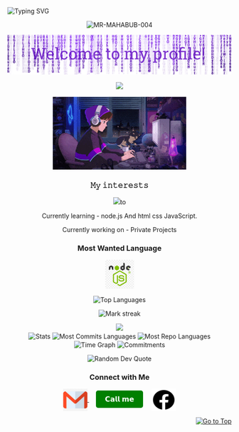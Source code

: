 <p href="https://git.io/typing-svg"><img src="https://readme-typing-svg.herokuapp.com?font=New+Amsterdam&size=30&letterSpacing=Normal&duration=4500&pause=1000&color=5FD338E9&background=080D36EB&center=true&vCenter=true&width=453&height=100&lines=Its+a+demo" alt="Typing SVG" /></a>






<p align="center"> <img src="https://komarev.com/ghpvc/?username=mahabub-ahman-006&label=PROFILE%20VIEWERS&color=0e75b6&style=flat" alt="MR-MAHABUB-004" /> </p>

<p align="center">
  <img src="MAHABUB/header.png"/>
</p>
<p align="center">
   <img src="https://readme-typing-svg.demolab.com?font=Roboto+Slab&color=%237E3ACE&size=35&center=true&vCenter=true&width=450&duration=1500&pause=1000&lines=𝗛𝗘𝗟𝗟𝗢+𝗪𝗢𝗥𝗟𝗗;𝗜'𝗠;𝗠𝗔𝗛𝗔𝗕𝗨𝗕+𝗥𝗔𝗛𝗠𝗔𝗡" width="auto" height="35"/>
</p>
<p align="center">
  <img alt="Coding GIF" width="300" height="auto" src="MAHABUB/coding.gif"/>
</p>

<h3 align="center">𝙼𝚢 𝚒𝚗𝚝𝚎𝚛𝚎𝚜𝚝𝚜</h3>
<p align="center">
   <img src="https://readme-typing-svg.demolab.com?font=Roboto+Slab&color=%237E3ACE&size=35&center=true&vCenter=true&width=450&duration=1500&pause=1000&lines=𝙒𝘼𝙏𝘾𝙃𝙄𝙉𝙂+𝘼𝙉𝙄𝙈𝙀+𝙎𝙀𝙍𝙄𝙀𝙄'𝙎;𝙂𝙄𝙍𝙇𝙎;𝙇𝘼𝙍𝙉𝙄𝙉𝙂+𝘾𝙊𝘿𝙄𝙉𝙂;𝙏𝙝𝙖𝙩𝙨+𝙖𝙡𝙡" width="auto" height="35"/>to
</p>
<p align="center">Currently learning - node.js And html css JavaScript.</p>
<p align="center">Currently working on - Private Projects</p>

<h3 align="center">Most Wanted Language</h3>
<p align="center">
  <a href="https://github.com/MR-MAHABUB-004/sim-Api.git" target="_blank">
    <img align="center" src="MAHABUB/node.js.png" alt="Python" height="65" width="65" />
  </a>
</p>

<p align="center">
  <img align="center" src="https://github-readme-stats.vercel.app/api/top-langs?username=MR-MAHABUB-004&hide_border=true&no-bg=true&no-frame=true&layout=compact&theme=transparent&hide=html,css,jupyter%20notebook,pug,jinja" alt="Top Languages"/>
</p>

<p align="center">
  <img alt="Mark streak" src="https://github-readme-streak-stats.herokuapp.com/?user=MR-MAHABUB-004&hide_border=true&theme=transparent" /> 
</p>

<!--Trophy-->
<div align=center>
  <img src="https://github-profile-trophy.vercel.app/?username=MR-MAHABUB-004&no-bg=true&no-frame=true&row=2&column=3"/>
</div>

<div align="center">
  <img align="center" src="http://github-profile-summary-cards.vercel.app/api/cards/stats?username=MR-MAHABUB-004&theme=transparent" height="180em" alt="Stats"/>
  <img align="center" src="http://github-profile-summary-cards.vercel.app/api/cards/most-commit-language?username=MR-MAHABUB-004&theme=transparent&exclude=html,CSS,Jupyter%20Notebook" height="180em" alt="Most Commits Languages"/>
  <img align="center" src="http://github-profile-summary-cards.vercel.app/api/cards/repos-per-language?username=MR-MAHABUB-004&theme=transparent&exclude=html,CSS,Jupyter%20Notebook" height="180em" alt="Most Repo Languages"/>
  <img align="center" src="http://github-profile-summary-cards.vercel.app/api/cards/productive-time?username=MR-MAHABUB-004&theme=transparent&utcOffset=5.30" height="180em" alt="Time Graph"/>
  <img align="center" src="http://github-profile-summary-cards.vercel.app/api/cards/profile-details?username=MR-MAHABUB-004&theme=transparent" height="180em" alt="Commitments"/>
</div>

<p align="center">
  <img src="https://quotes-github-readme.vercel.app/api?type=horizontal&theme=transparent" alt="Random Dev Quote" />
</p>

<h3 align="center">Connect with Me</h3>
<p align="center">
  <a href="mailto: mahaburpk479@gmail.com" target="_blank">
    <img align="center" src="MAHABUB/images.jpeg" alt="mail" height="50" width="55" />
  </a>
  &nbsp;&nbsp;&nbsp;
 <a href="tel:01613356376" style="text-decoration: none;">
    <button style="background-color: green; color: white; padding: 10px 20px; border: none; border-radius: 5px; font-size: 16px; cursor: pointer;">
        𝗖𝗮𝗹𝗹 𝗺𝗲
    </button>
</a>
  &nbsp;&nbsp;&nbsp;
  <a href="https://www.facebook.com/www.xnxx.com140" target="_blank">
    <img align="center" src="MAHABUB/icons8-facebook-50.png" alt="facebook" height="50" width="55" />
  </a>
</p>
<p align="right"><a href="#top"><img src="https://img.shields.io/static/v1?label&message=Go+to+Top&color=0b6ab3&style=flat&logo" alt="Go to Top" /></a></p>
